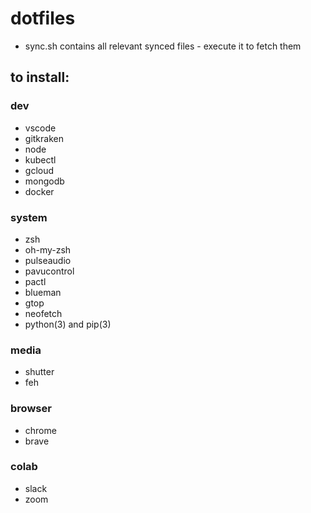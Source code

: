 # dotfiles

* sync.sh contains all relevant synced files - execute it to fetch them

## to install:

### dev
* vscode
* gitkraken
* node
* kubectl
* gcloud
* mongodb
* docker

### system
* zsh
* oh-my-zsh
* pulseaudio
* pavucontrol
* pactl
* blueman
* gtop
* neofetch
* python(3) and pip(3)

### media
* shutter
* feh

### browser
* chrome
* brave

### colab
* slack
* zoom

